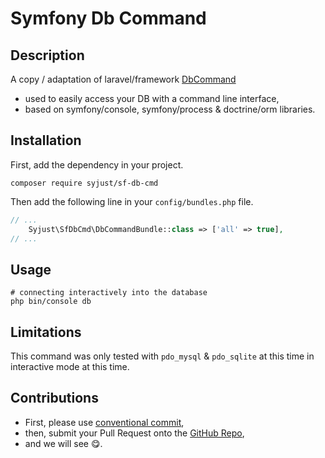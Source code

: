 # Symfony Db Command

## Description

A copy / adaptation of laravel/framework [DbCommand](https://github.com/laravel/framework/blob/11.x/src/Illuminate/Database/Console/DbCommand.php)
* used to easily access your DB with a command line interface,
* based on symfony/console, symfony/process & doctrine/orm libraries.

## Installation

First, add the dependency in your project.

```shell
composer require syjust/sf-db-cmd
```

Then add the following line in your `config/bundles.php` file.

```php
// ...
    Syjust\SfDbCmd\DbCommandBundle::class => ['all' => true],
// ...
```

## Usage

```shell
# connecting interactively into the database
php bin/console db
```

## Limitations

This command was only tested with `pdo_mysql` & `pdo_sqlite` at this time in interactive mode at this time.


## Contributions

* First, please use [conventional commit](https://www.conventionalcommits.org/en/v1.0.0-beta.4/),
* then, submit your Pull Request onto the [GitHub Repo](https://github.com/syjust/sf-db-cmd.git),
* and we will see 😋.
